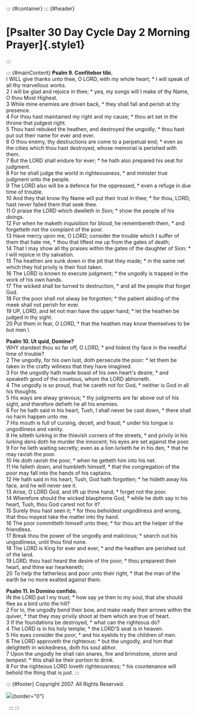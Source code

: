 ::: {#container}
::: {#header}
# [Psalter 30 Day Cycle Day 2 Morning Prayer]{.style1}
:::

::: {#mainContent}
**Psalm 9. Confitebor tibi.**\
I WILL give thanks unto thee, O LORD, with my whole heart; \* I will
speak of all thy marvellous works.\
2 I will be glad and rejoice in thee; \* yea, my songs will I make of
thy Name, O thou Most Highest.\
3 While mine enemies are driven back, \* they shall fall and perish at
thy presence.\
4 For thou hast maintained my right and my cause; \* thou art set in the
throne that judgest right.\
5 Thou hast rebuked the heathen, and destroyed the ungodly; \* thou hast
put out their name for ever and ever.\
6 O thou enemy, thy destructions are come to a perpetual end; \* even as
the cities which thou hast destroyed, whose memorial is perished with
them.\
7 But the LORD shall endure for ever; \* he hath also prepared his seat
for judgment.\
8 For he shall judge the world in righteousness, \* and minister true
judgment unto the people.\
9 The LORD also will be a defence for the oppressed, \* even a refuge in
due time of trouble.\
10 And they that know thy Name will put their trust in thee; \* for
thou, LORD, hast never failed them that seek thee.\
11 O praise the LORD which dwelleth in Sion; \* show the people of his
doings.\
12 For when he maketh inquisition for blood, he remembereth them, \* and
forgetteth not the complaint of the poor.\
13 Have mercy upon me, O LORD; consider the trouble which I suffer of
them that hate me, \* thou that liftest me up from the gates of death;\
14 That I may show all thy praises within the gates of the daughter of
Sion: \* I will rejoice in thy salvation.\
15 The heathen are sunk down in the pit that they made; \* in the same
net which they hid privily is their foot taken.\
16 The LORD is known to execute judgment; \* the ungodly is trapped in
the work of his own hands.\
17 The wicked shall be turned to destruction, \* and all the people that
forget God.\
18 For the poor shall not alway be forgotten; \* the patient abiding of
the meek shall not perish for ever.\
19 UP, LORD, and let not man have the upper hand; \* let the heathen be
judged in thy sight.\
20 Put them in fear, O LORD, \* that the heathen may know themselves to
be but men.\

**Psalm 10. Ut quid, Domine?**\
WHY standest thou so far off, O LORD, \* and hidest thy face in the
needful time of trouble?\
2 The ungodly, for his own lust, doth persecute the poor: \* let them be
taken in the crafty wiliness that they have imagined.\
3 For the ungodly hath made boast of his own heart\'s desire, \* and
speaketh good of the covetous, whom the LORD abhorreth.\
4 The ungodly is so proud, that he careth not for God, \* neither is God
in all his thoughts.\
5 His ways are alway grievous; \* thy judgments are far above out of his
sight, and therefore defieth he all his enemies.\
6 For he hath said in his heart, Tush, I shall never be cast down, \*
there shall no harm happen unto me.\
7 His mouth is full of cursing, deceit, and fraud; \* under his tongue
is ungodliness and vanity.\
8 He sitteth lurking in the thievish corners of the streets, \* and
privily in his lurking dens doth he murder the innocent; his eyes are
set against the poor.\
9 For he lieth waiting secretly; even as a lion lurketh he in his den,
\* that he may ravish the poor.\
10 He doth ravish the poor, \* when he getteth him into his net.\
11 He falleth down, and humbleth himself, \* that the congregation of
the poor may fall into the hands of his captains.\
12 He hath said in his heart, Tush, God hath forgotten; \* he hideth
away his face, and he will never see it.\
13 Arise, O LORD God, and lift up thine hand; \* forget not the poor.\
14 Wherefore should the wicked blaspheme God, \* while he doth say in
his heart, Tush, thou God carest not for it?\
15 Surely thou hast seen it; \* for thou beholdest ungodliness and
wrong, that thou mayest take the matter into thy hand.\
16 The poor committeth himself unto thee; \* for thou art the helper of
the friendless.\
17 Break thou the power of the ungodly and malicious; \* search out his
ungodliness, until thou find none.\
18 The LORD is King for ever and ever, \* and the heathen are perished
out of the land.\
19 LORD, thou hast heard the desire of the poor; \* thou preparest their
heart, and thine ear hearkeneth;\
20 To help the fatherless and poor unto their right, \* that the man of
the earth be no more exalted against them.

**Psalm 11. In Domino confido.**\
IN the LORD put I my trust; \* how say ye then to my soul, that she
should flee as a bird unto the hill?\
2 For lo, the ungodly bend their bow, and make ready their arrows within
the quiver, \* that they may privily shoot at them which are true of
heart.\
3 If the foundations be destroyed, \* what can the righteous do?\
4 The LORD is in his holy temple; \* the LORD\'S seat is in heaven.\
5 His eyes consider the poor, \* and his eyelids try the children of
men.\
6 The LORD approveth the righteous: \* but the ungodly, and him that
delighteth in wickedness, doth his soul abhor.\
7 Upon the ungodly he shall rain snares, fire and brimstone, storm and
tempest: \* this shall be their portion to drink.\
8 For the righteous LORD loveth righteousness; \* his countenance will
behold the thing that is just.
:::

::: {#footer}
Copyright 2007. All Rights Reserved.

![](http://stats.superstats.com/b/ss/DAVIDMCMANNES/1){border="0"}

 
:::
:::
